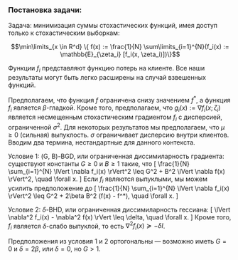 ### Постановка задачи:

Задача: минимизация суммы стохастических функций, имея доступ только к стохастическим выборкам:

$$\min\limits_{x \in R^d} \{ f(x) := \frac{1}{N} \sum\limits_{i=1}^{N}(f_i(x) := \mathbb{E}_{\zeta_i} [f_i(x, \zeta_i)])\}$$

Функции $f_i$ представляют функцию потерь на клиенте. Все наши результаты могут быть легко расширены на случай взвешенных функций.

Предполагаем, что функция $f$ ограничена снизу значением $f^*$, а функция $f_i$ является $\beta$-гладкой. Кроме того, предполагаем, что $g_i(x) := \nabla f_i(x; \zeta_i)$ является несмещенным стохастическим градиентом $f_i$ с дисперсией, ограниченной $\sigma^2$. Для некоторых результатов мы предполагаем, что $\mu \geq 0$ (сильная) выпуклость. $\sigma$ ограничивает дисперсию внутри клиентов. Вводим два термина, нестандартные для данного контекста.

Условие 1: (G, B)-BGD, или ограниченная диссимиларность градиента: существуют константы $G \geq 0$ и $B \geq 1$ такие, что
\[
\frac{1}{N} \sum_{i=1}^{N} \lVert \nabla f_i(x) \rVert^2 \leq G^2 + B^2 \lVert \nabla f(x) \rVert^2, \quad \forall x.
\]
Если $f_i$ являются выпуклыми, мы можем усилить предположение до
\[
\frac{1}{N} \sum_{i=1}^{N} \lVert \nabla f_i(x) \rVert^2 \leq G^2 + 2\beta B^2 (f(x) - f^*), \quad \forall x.
\]

Условие 2: $\delta$-BHD, или ограниченная диссимиларность гессиана:
\[
\lVert \nabla^2 f_i(x) - \nabla^2 f(x) \rVert \leq \delta, \quad \forall x.
\]
Кроме того, $f_i$ является $\delta$-слабо выпуклой, то есть $\nabla^2 f_i(x) \succeq -\delta I$.

Предположения из условия 1 и 2 ортогональны — возможно иметь $G = 0$ и $\delta = 2\beta$, или $\delta = 0$, но $G > 1$.
